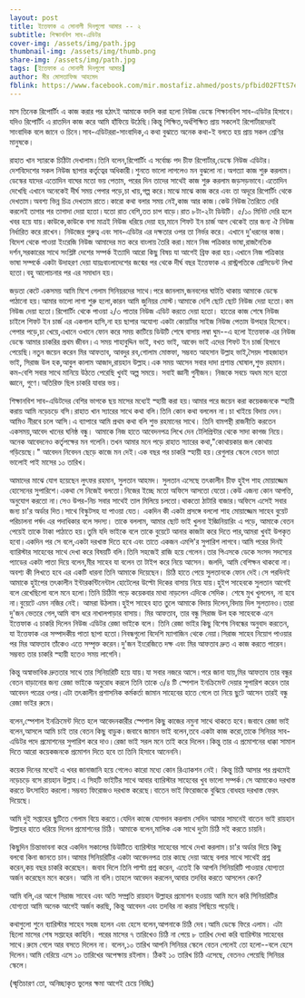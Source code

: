 ```yaml
---
layout: post
title: ইত্তেফাক এ সোনালী দিনগুলো আমার -- ২
subtitle: শিক্ষানবিশ সাব-এডিটর
cover-img: /assets/img/path.jpg
thumbnail-img: /assets/img/thumb.png
share-img: /assets/img/path.jpg
tags: [ইত্তেফাক এ সোনালী দিনগুলো আমার]
author: মীর মোসতাফিজ আহমেদ
fblink: https://www.facebook.com/mir.mostafiz.ahmed/posts/pfbid02FTtS7eq7MBetL4A4vFf5vZHo9WTMbkZ3fitbownkJyPUJnJ7JQBupRR9JwjSUpx5l
---
```


<p>
মাস তিনেক রিপোর্টিং এ কাজ করার পর হঠাৎই আমাকে বদলি করা হলো নিউজ ডেস্কে শিক্ষানবিশ সাব-এডিটর হিসাবে।যদিও রিপোর্টিং এ রাতদিন কাজ করে আমি হাঁফিয়ে উঠেছি।কিন্তু  শিক্ষিত,অর্ধশিক্ষিত প্রায় সকলেই রিপোর্টারদেরই সাংবাদিক বলে জানে ও চিনে।সাব-এডিটররা-সাংবাদিক,এ কথা বুঝাতে অনেক কথা-ই বলতে হয় প্রায় সকল শ্রেণির মানুষকে। 
</p><p>
রাহাত খান স্যারকে চিঠিটা দেখালাম।তিনি বলেন,রিপোর্টিং এ সর্বোচ্চ পদ চীফ রিপোর্টার,ডেস্কে নিউজ এডিটর।দেশবিদেশের সকল নিউজ ছাপার কর্তৃত্বের অধিকারী।শুনতে ভালো লাগলেও মন বুঝলো না।অগত্যা কাজ শুরু করলাম। ডেস্কের যাদের এতোদিন বাঘের মতো ভয় পেতাম, পরের দিন তাদের সাথেই কাজ শুরু করলাম জড়সড়ভাবে।এতোদিন দেখেছি এখানে অনেকেই দীর্ঘ সময় পেপার পড়ে,চা খায়,গল্প করে।মাঝে মাঝে কাজ করে এবং তা অদূরে রিপোর্টিং থেকে দেখতাম।অবশ্য ভিন্ন চিত্র দেখতাম রাতে।কারো কথা বলার সময় নেই,কাজ আর কাজ।কেউ নিউজ তৈরিতে দেরি করলেই  তাগার পর তাগাদা দেয়া হতো।যতো রাত বেশি,তত চাপ বাড়ে।রাত ৮টা-২টা ডিউটি। ৫/১০ মিনিট দেরি হলে খবর হয়ে যায়।কাউকে,কাউকে বসা মাত্রই নিউজ ধরিয়ে দেয়া হয়,মানে শিফট ইন চার্জ আগ থেকেই তার জন্য ঐ নিউজ নির্ধারিত করে রাখেন। নিউজের গুরুত্ব এবং সাব-এডিটর এর দক্ষতার ওপর তা নির্ভর করে। এখানে দু'ধরনের কাজ।বিদেশ থেকে পাওয়া ইংরেজি নিউজ আমাদের মত করে বাংলায় তৈরি করা।মানে নিজ পত্রিকার ভাষা,রাজনৈতিক দর্শন,সরকারের সাথে সংশ্লিষ্ট দেশের সম্পর্ক ইত্যাদি আরো কিছু বিষয় যা আগেই ব্রিফ করা হয়।এখানে নিজ পত্রিকার ভাষা সম্পর্কে একটা উদাহরণ দেয়া যায়ঃবাংলাদেশের জন্মের পর থেকে দীর্ঘ বছর ইত্তেফাক এ রাস্ট্রপতিকে প্রেসিডেন্ট লিখা হতো।বহু আলোচনার পর এর সমাধান হয়।</p><p>

জড়তা কেটে একসময় আমি মিশে গেলাম সিনিয়রদের সাথে।পরে জানলাম,জনবলের ঘাটতি থাকায় আমাকে ডেস্কে পাঠানো হয়।আমার ভালো লাগা শুরু হলো,কারন আমি জুনিয়র মোস্ট।আমাকে দেশি ছোট ছোট নিউজ দেয়া হতো।কম নিউজ দেয়া হতো।রিপোর্টিং থেকে পাওয়া ২/৩ পাতার নিউজ এডিট করতে দেয়া হতো। হাতের কাজ শেষে নিউজ চাইলে শিফট ইন চার্জ এর একগাল হাসি,না হয় ছাপার  অযোগ্য একটা কোয়ার্টার সাইজ নিউজ পেতাম উপহার হিসেবে। পেপার পড়ে,চা খেয়ে,এখানে ওখানে ফোন করে সময় কাটিয়ে ডিউটি শেষে বাসায় লম্বা ঘুম--এ হলো ইত্তেফাক এর নিউজ ডেস্কে আমার চাকরির প্রথম জীবন।এ সময় শাহাবুদ্দিন ভাই, বখত ভাই, আবেদ ভাই এদের শিফট ইন চার্জ হিসাবে পেয়েছি।নতুন জয়েন করেন মির আফতাব, আবদুর রব,গোলাম মোস্তফা, সম্ভবত আহসান উল্লাহ ভাই,সৈয়দ শাহজাহান ভাই,  সিরাজ উল হক,আবুল কালাম আজাদ,রায়হান উল্লাহ।এক সময় আসেন সবার দাদা প্রশান্ত ঘোষাল,শুভ রহমান। কম-বেশি সবার সাথে মানিয়ে উঠতে পেরেছি খুবই অল্প সময়ে। সবাই জ্ঞানী গুনীজন। নিজকে সবচে অধম মনে হতো জ্ঞানে, গুণে।অতিরিক্ত ছিল চাকরি যাবার ভয়।</p><p>

শিক্ষানবিশ সাব-এডিটদের বেশির ভাগকে ছয় মাসের মধ্যেই স্হায়ী করা হয়।আমার পরে জয়েন করা কয়েকজনকে স্হায়ী করায় আমি নড়েচড়ে বসি।রাহাত খান স্যারের সাথে কথা বলি।তিনি কোন কথা বললেন না।চা খাইয়ে বিদায় দেন।আমিও নীরবে চলে আসি।এ ব্যাপারে আমি প্রথম কথা বলি শুভ রহমানের সাথে। তিনি  বামপন্থী রাজনীতি করতেন একসময়,আবেদ খানের ঘনিষ্ঠ বন্ধু। আমাকে নিজ হাতে আবেদনপত্র লিখে দেন টেলিপ্রিন্টার থেকে সাদা কাগজ নিয়ে। অনেক আবেদনেও কর্তৃপক্ষের মন গলেনি।তখন আমার মনে পড়ে রাহাত স্যারের কথা,"কোথায়কার জল কোথায় গড়িয়েছে।" আবেদন নিবেদন ছেড়ে কাজে মন দেই।এক বছর পর চাকরি স্হায়ী হয়।রেগুলার স্কেলে বেতন ভাতা ভালোই পাই মাসের ১০ তারিখ। </p><p>

আমাদের মাঝে যোগ হয়েছেন লুৎফর রহমান, সুলতান আহমদ। সুলতান এসেছে তৎকালীন চীফ হুইপ শাহ মোয়াজ্জেম হোসেনের সুপারিশে।একথা সে নিজেই বলতো।নিজের ইচ্ছে মতো অফিসে আসতো যেতো।কেউ এজন্য কোন আপত্তি, অনুযোগ করতো না।সেও উপর-নিচ সবার সাথেই তাল মিলিয়ে চলতো।থাকতো ঠাটারি বাজার।অফিসে এসেই সবার জন্য চা'র অর্ডার দিত।সাথে বিস্কুটসহ যা পাওয়া যেত।
একদিন কী একটা প্রসঙ্গে বললো শাহ মোয়াজ্জেম সাহেব বুয়েট পরিচালনা পর্ষদ এর পদাধিকার বলে সদস্য।  তাকে বললাম, আমার ছোট ভাই খুলনা ইজ্ঞিনিয়ারিং এ পড়ে, আমাকে বেতন পেয়েই তাকে টাকা পাঠাতে হয়।তুমি যদি ভাইকে বলে তাকে বুয়েটে আনার কাজটা করে দিতে পার,আমরা খুবই উপকৃত হবো।একদিন পর সে বলে,একটা দরখাস্ত দিতে হবে এবং তাতে একজন এমপি'র সুপারিশ লাগবে।আমি পরের দিনই ব্যারিস্টার সাহেবের সাথে দেখা করে বিষয়টি বলি।তিনি সহজেই রাজি হয়ে গেলেন।তার পিএসকে ডেকে সংসদ সদস্যের প্যাডের একটা পাতা দিয়ে বলেন,মীর সাহেব যা বলেন তা টাইপ করে নিয়ে আসেন। জলদি, আমি বেশিক্ষন থাকবো না।অবশ্য  কী লিখতে হবে এর একটি ধারনা তিনি আমাকে দিয়েছেন। চিঠি হাতে পেয়ে সুলতানকে ফোন দেই।সে পরদিনই আমাকে হুইপের তৎকালীন ইন্টারকন্টিনেন্টাল হোটেলের উল্টো দিকের বাসায় নিয়ে  যায়।হুইপ সাহেবকে সুলতান আগেই বলে রেখেছিলো বলে মনে হলো।তিনি চিঠিটা পড়ে কয়েকবার মাথা নাড়লেন এদিকে সেদিক। শেষে মুখ খুললেন, না হবে না।বুয়েটে এমন নজির নেই। আমরা উঠলাম।হুইপ  সাহেব হাত তুলে আমাকে বিদায় দিলেন,বিদায় দিল সুলতানও।তারা দু'জন ভেতরে গেল,আমি বাস ধরে নাখালপাড়ার বাসায়।
মির আফতাব, তার বন্ধু সিরাজ উল হক সাহেবকে এনে ইত্তেফাক এ চাকরি দিলেন নিউজ এডিটর রেজা ভাইকে বলে। তিনি রেজা ভাইর কিছু  বিশেষ নিবন্ধের অনুবাদ করতেন, যা ইত্তেফাক এর সম্পাদকীয় পাতা ছাপা হতো।নিবন্ধগুলো বিদেশি ম্যাগাজিন থেকে নেয়া।সিরাজ সাহেব নিয়োগ পাওয়ার পর মির আফতাব তাঁকেও এতে সম্পৃক্ত করেন।দু'জন ইংরেজিতে দক্ষ এবং মির আফতাব দ্রুত এ কাজ করতে পারেন। সম্ভবত তার চাকরি স্হায়ী হতেও সময় লাগেনি। </p><p>

কিন্তু অস্বাভাবিক দ্রুততার সাথে তার সিনিয়রিটি হয়ে যায়।যা সবার নজরে আসে।পরে জানা যায়,মির আফতাব তার বন্ধুর বেতন বাড়ানোর জন্য  রেজা ভাইকে অনুরোধ করলে তিনি তাকে ৩/৪ টি স্পেশাল ইনক্রিমেন্ট  দেয়ার সুপারিশ করেন তার আবেদন পত্রের ওপর।এটা তৎকালীন প্রশাসনিক কর্মকর্তা জামান সাহেবের হাতে গেলে তা নিয়ে ছুটে আসেন তারই বন্ধু রেজা ভাইর রুমে। </p><p>

বলেন,স্পেশাল ইনক্রিমেন্ট দিতে হলে আবেদনকারীর স্পেশাল কিছু কাজের নমুনা সাথে থাকতে হবে।জবাবে  রেজা ভাই বলেন,আসলে আমি চাই তার বেতন কিছু বাড়ুক।জবাবে জামান ভাই বলেন,তবে একটা কাজ করো,তাকে সিনিয়র সাব-এডিটর পদে প্রমোশনের সুপারিশ করে দাও।রেজা ভাই সরল মনে তাই করে দিলেন।কিন্তু তার এ প্রমোশনের ধাক্কা সামাল দিতে আরো কয়েকজনকে প্রমোশন দিতে হবে তা তিনি হিসাবে আনেননি। </p><p>

কয়েক দিনের মধ্যেই এ খবর জানাজানি হয়ে গেলেও কারো মধ্যে কোন রিএ্যাকশন নেই। কিন্তু চিঠি আসার পর প্রথমেই নড়েচড়ে বসে রায়হান উল্লাহ।এ সিহটি ভাইটির সাথে আবার ব্যারিস্টার সাহেবের খুব ভালো সম্পর্ক।সে আমাকেও দরখাস্ত করতে উৎসাহিত করলো।সম্ভবত ফিরোজও দরখাস্ত করেছে।বাতেন ভাই ফিরোজকে বুঝিয়ে  বোধহয় দরখাস্ত ফেরৎ দিয়েছে। </p><p>

আমি দুই সপ্তাহের ছুটিতে গেলাম বিয়ে করতে।যেদিন কাজে যোগদান করলাম সেদিন আমার সামনেই বাতেন ভাই রায়হান উল্লাহর হাতে ধরিয়ে দিলেন প্রমোশনের চিঠি। আমাকে বলেন,মালিক এক সাথে দুটো চিঠি সই করতে চায়নি। </p><p>

কিছুদিন চিন্তাভাবনা করে একদিন সকালের ডিউটিতে ব্যারিস্টার সাহেবের সাথে  দেখা করলাম।চা'র অর্ডার দিয়ে কিছু বলবো কিনা জানতে চান।আমার সিনিয়রিটির একটা আবেদনপত্র তার কাছে দেয়া আছে বলার সাথে সাথেই প্রশ্ন করেন,কয় বছর চাকরি করেছেন। জবাব দিলে তিনি পাল্টা প্রশ্ন করেন, এতেই কি আপনি সিনিয়রিটি পাওয়ার যোগ্যতা অর্জন করেছেন মনে করেন। আমি  না বলি।তাহলে আবেদন করলেন,আবার তদবির করতে আসলেন কেন?</p><p>

আমি বলি,এর আগে সিরাজ সাহেব এবং অতি সম্প্রতি রায়হান উল্লাহর প্রমোশন হওয়ায় আমি মনে করি সিনিয়রিটির যোগ্যতা আমি অনেক আগেই অর্জন করছি, কিন্তু আবেদন এবং তদবির না করায় পিছিয়ে পড়েছি। </p><p>

কথাগুলো শুনে ব্যারিস্টার সাহেব সহজ হলেন এবং হেসে বলেন,আপনাকে চিঠি দেব।আমি ডেস্কে ফিরে এলাম।
এটা ছিলো মাসের শেষ সপ্তাহের কাহিনি। পরের মাসের ৭ তারিখেও চিঠি না পেয়ে ৮ তারিখ দেখা করি ব্যারিস্টার সাহেবের সাথে।রুমে গেলে আর বসতে দিলেন না। বলেন,১০ তারিখ আপনি সিনিয়র স্কেলে বেতন পেলেই তো হলো--বলে হেসে দিলেন।আমি বেরিয়ে এসে ১০ তারিখের অপেক্ষায় রইলাম। ঠিকই ১০ তারিখ চিঠি এসেছে, বেতনও পেয়েছি সিনিয়র স্কেলে। </p><p>

(স্মৃতিচারণ তো, অনিচ্ছাকৃত ভুলের ক্ষমা আগেই চেয়ে নিচ্ছি)
</p>